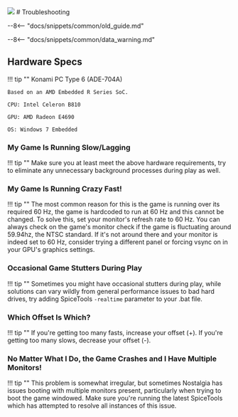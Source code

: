 <img class="header-logo" src="/img/konami/nostalgia/forte/logo.webp">
# Troubleshooting

--8<-- "docs/snippets/common/old_guide.md"

--8<-- "docs/snippets/common/data_warning.md"

## Hardware Specs

!!! tip ""
    Konami PC Type 6 (ADE-704A)

    Based on an AMD Embedded R Series SoC.

    CPU: Intel Celeron B810

    GPU: AMD Radeon E4690

    OS: Windows 7 Embedded 

### My Game Is Running Slow/Lagging

!!! tip ""
    Make sure you at least meet the above hardware requirements, try to eliminate any unnecessary background processes during play as well.

### My Game Is Running Crazy Fast!

!!! tip ""
    The most common reason for this is the game is running over its required 60 Hz, the game is hardcoded to run at 60 Hz and this cannot be changed. To solve this, set your monitor's refresh rate to 60 Hz. You can always check on the game's monitor check if the game is fluctuating around 59.94hz, the NTSC standard. If it's not around there and your monitor is indeed set to 60 Hz, consider trying a different panel or forcing vsync on in your GPU's graphics settings.

### Occasional Game Stutters During Play

!!! tip ""
    Sometimes you might have occasional stutters during play, while solutions can vary wildly from general performance issues to bad hard drives, try adding SpiceTools `-realtime` parameter to your .bat file.

### Which Offset Is Which?

!!! tip ""
    If you're getting too many fasts, increase your offset (+). If you're getting too many slows, decrease your offset (-).

### No Matter What I Do, the Game Crashes and I Have Multiple Monitors!

!!! tip ""
    This problem is somewhat irregular, but sometimes Nostalgia has issues booting with multiple monitors present, particularly when trying to boot the game windowed. Make sure you're running the latest SpiceTools which has attempted to resolve all instances of this issue.